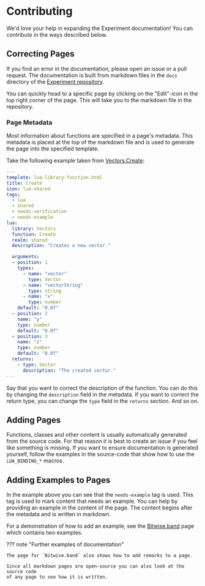 # Contributing

We'd love your help in expanding the Experiment documentation! You can contribute
in the ways described below.

## Correcting Pages

If you find an error in the documentation, please open an issue or a pull request.
The documentation is built from markdown files in the `docs` directory of the
[Experiment repository](https://github.com/luttje/experiment-source).

You can quickly head to a specific page by clicking on the "Edit"-icon in the top
right corner of the page. This will take you to the markdown file in the repository.

### Page Metadata

Most information about functions are specified in a page's metadata. This metadata
is placed at the top of the markdown file and is used to generate the page into the
specified template.

Take the following example taken from [Vectors.Create](../libraries/Vectors/Create.md):

```yaml
---
template: lua-library-function.html
title: Create
icon: lua-shared
tags:
  - lua
  - shared
  - needs-verification
  - needs-example
lua:
  library: Vectors
  function: Create
  realm: shared
  description: "Creates a new vector."

  arguments:
  - position: 1
    types:
      - name: "vector"
        type: Vector
      - name: "vectorString"
        type: string
      - name: "x"
        type: number
    default: "0.0f"
  - position: 2
    name: "y"
    type: number
    default: "0.0f"
  - position: 3
    name: "z"
    type: number
    default: "0.0f"
  returns:
    - type: Vector
      description: "The created vector."
---
```

Say that you want to correct the description of the function. You can do this by
changing the `description` field in the metadata. If you want to correct the return
type, you can change the `type` field in the `returns` section. And so on.

## Adding Pages

Functions, classes and other content is usually automatically generated from the
source code. For that reason it is best to create an issue if you feel like something
is missing.
If you want to ensure documentation is generated yourself, follow the examples in
the source-code that show how to use the `LUA_BINDING_*` macros.

## Adding Examples to Pages

In the example above you can see that the `needs-example` tag is used. This tag is
used to mark content that needs an example. You can help by providing an example in
the content of the page. The content begins after the metadata and is written in
markdown.

For a demonstration of how to add an example, see the
[Bitwise.band](../libraries/Bitwise/band.md) page which contains two examples.

??? note "Further examples of documentation"

    The page for `Bitwise.band` also shows how to add remarks to a page.

    Since all markdown pages are open-source you can also look at the source code
    of any page to see how it is written.
